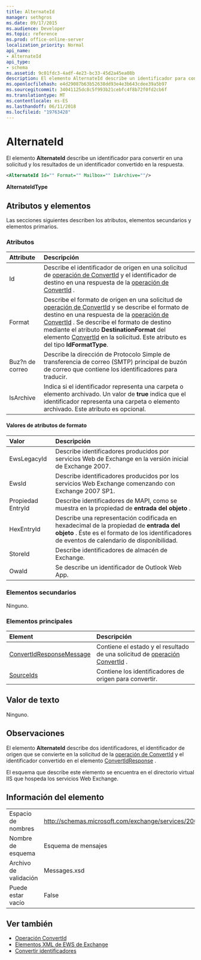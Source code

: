 ```yaml
---
title: AlternateId
manager: sethgros
ms.date: 09/17/2015
ms.audience: Developer
ms.topic: reference
ms.prod: office-online-server
localization_priority: Normal
api_name:
- AlternateId
api_type:
- schema
ms.assetid: 9c01fdc3-4adf-4e23-bc33-45d2a45ea08b
description: El elemento AlternateId describe un identificador para convertir en una solicitud y los resultados de un identificador convertido en la respuesta.
ms.openlocfilehash: e4d29087b63b52638dd93e4e3b643cdee39a5b97
ms.sourcegitcommit: 34041125dc8c5f993b21cebfc4f8b72f0fd2cb6f
ms.translationtype: MT
ms.contentlocale: es-ES
ms.lasthandoff: 06/11/2018
ms.locfileid: "19763428"
---
```

# <a name="alternateid"></a>AlternateId

El elemento **AlternateId** describe un identificador para convertir en una solicitud y los resultados de un identificador convertido en la respuesta. 
  
```XML
<AlternateId Id="" Format="" Mailbox="" IsArchive=""/>
```

 **AlternateIdType**
## <a name="attributes-and-elements"></a>Atributos y elementos

Las secciones siguientes describen los atributos, elementos secundarios y elementos primarios.
  
### <a name="attributes"></a>Atributos

|**Attribute**|**Descripción**|
|:-----|:-----|
|Id  <br/> |Describe el identificador de origen en una solicitud de [operación de ConvertId](convertid-operation.md) y el identificador de destino en una respuesta de la [operación de ConvertId](convertid-operation.md) .  <br/> |
|Format  <br/> |Describe el formato de origen en una solicitud de [operación de ConvertId](convertid-operation.md) y se describe el formato de destino en una respuesta de la [operación de ConvertId](convertid-operation.md) . Se describe el formato de destino mediante el atributo **DestinationFormat** del elemento [ConvertId](convertid.md) en la solicitud. Este atributo es del tipo **IdFormatType**.  <br/> |
|Buz?n de correo  <br/> |Describe la dirección de Protocolo Simple de transferencia de correo (SMTP) principal de buzón de correo que contiene los identificadores para traducir.  <br/> |
|IsArchive  <br/> |Indica si el identificador representa una carpeta o elemento archivado. Un valor de **true** indica que el identificador representa una carpeta o elemento archivado. Este atributo es opcional.  <br/> |
   
#### <a name="format-attribute-values"></a>Valores de atributos de formato

|**Valor**|**Descripción**|
|:-----|:-----|
|EwsLegacyId  <br/> |Describe identificadores producidos por servicios Web de Exchange en la versión inicial de Exchange 2007.  <br/> |
|EwsId  <br/> |Describe identificadores producidos por los servicios Web Exchange comenzando con Exchange 2007 SP1.  <br/> |
|Propiedad EntryId  <br/> |Describe identificadores de MAPI, como se muestra en la propiedad de **entrada del objeto** .  <br/> |
|HexEntryId  <br/> |Describe una representación codificada en hexadecimal de la propiedad de **entrada del objeto** . Éste es el formato de los identificadores de eventos de calendario de disponibilidad.  <br/> |
|StoreId  <br/> |Describe identificadores de almacén de Exchange.  <br/> |
|OwaId  <br/> |Se describe un identificador de Outlook Web App.  <br/> |
   
### <a name="child-elements"></a>Elementos secundarios

Ninguno.
  
### <a name="parent-elements"></a>Elementos principales

|**Element**|**Descripción**|
|:-----|:-----|
|[ConvertIdResponseMessage](convertidresponsemessage.md) <br/> |Contiene el estado y el resultado de una solicitud de [operación ConvertId](convertid-operation.md) .  <br/> |
|[SourceIds](sourceids.md) <br/> |Contiene los identificadores de origen para convertir.  <br/> |
   
## <a name="text-value"></a>Valor de texto

Ninguno.
  
## <a name="remarks"></a>Observaciones

El elemento **AlternateId** describe dos identificadores, el identificador de origen que se convierte en la solicitud de la [operación de ConvertId](convertid-operation.md) y el identificador convertido en el elemento [ConvertIdResponse](convertidresponse.md) . 
  
El esquema que describe este elemento se encuentra en el directorio virtual IIS que hospeda los servicios Web Exchange.
  
## <a name="element-information"></a>Información del elemento

||||
|:-----|:-----|:-----|
|Espacio de nombres  <br/> |http://schemas.microsoft.com/exchange/services/2006/messages  <br/> |http://schemas.microsoft.com/exchange/services/2006/types  <br/> |
|Nombre de esquema  <br/> |Esquema de mensajes  <br/> |Esquema de tipos  <br/> |
|Archivo de validación  <br/> |Messages.xsd  <br/> |Types.xsd  <br/> |
|Puede estar vacío  <br/> |False  <br/> |False  <br/> |
   
## <a name="see-also"></a>Ver también

- [Operación ConvertId](convertid-operation.md)
- [Elementos XML de EWS de Exchange](ews-xml-elements-in-exchange.md)
- [Convertir identificadores](http://msdn.microsoft.com/library/a5391746-b6ef-4f48-8fc8-8255258651aa%28Office.15%29.aspx)

